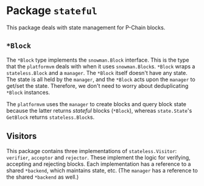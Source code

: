 # Package `stateful`

This package deals with state management for P-Chain blocks.

## `*Block`

The `*Block` type implements the `snowman.Block` interface.
This is the type that the `platformvm` deals with when it uses `snowman.Block`s.
`*Block` wraps a `stateless.Block` and a `manager`.
The `*Block` itself doesn't have any state.
The state is all held by the `manager`, and the `*Block` acts upon the `manager` to get/set the state.
Therefore, we don't need to worry about deduplicating `*Block` instances.

The `platformvm` uses the `manager` to create blocks and query block state because 
the latter returns _stateful_ blocks (`*Block`), whereas `state.State`'s `GetBlock` returns `stateless.Block`s.

## Visitors

This package contains three implementations of `stateless.Visitor`: `verifier`, `acceptor` and `rejector`.
These implement the logic for verifying, accepting and rejecting blocks.
Each implementation has a reference to a shared `*backend`, which maintains state, etc.
(The `manager` has a reference to the shared `*backend` as well.)

